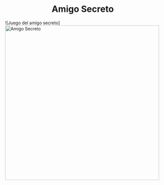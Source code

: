 <h1 align="center"> Amigo Secreto </h1>
![Juego del amigo secreto]<img width="500" height="500" alt="Amigo Secreto" src="https://github.com/user-attachments/assets/5d2cd1be-bed1-4209-aa56-51fae8ff945f" />
